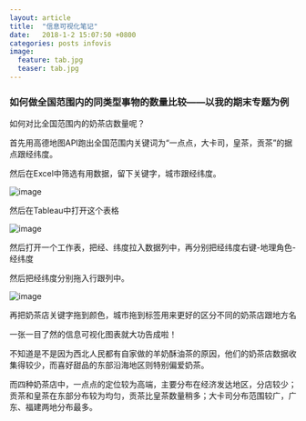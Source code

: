 ```yaml
---
layout: article
title:  "信息可视化笔记"
date:   2018-1-2 15:07:50 +0800
categories: posts infovis 
image:
  feature: tab.jpg
  teaser: tab.jpg
---
```





### 如何做全国范围内的同类型事物的数量比较——以我的期末专题为例

如何对比全国范围内的奶茶店数量呢？  

首先用高德地图API跑出全国范围内关键词为“一点点，大卡司，皇茶，贡茶”的据点跟经纬度。

然后在Excel中筛选有用数据，留下关键字，城市跟经纬度。

![image](http://ww3.sinaimg.cn/large/0060lm7Tly1fn29qkl7mmj30zk0l4q8s.jpg)

然后在Tableau中打开这个表格

![image](http://ww2.sinaimg.cn/large/0060lm7Tly1fn29sx8iq6j30zk0l8tbt.jpg)

然后打开一个工作表，把经、纬度拉入数据列中，再分别把经纬度右键-地理角色-经纬度

然后把经纬度分别拖入行跟列中。

![image](http://ww1.sinaimg.cn/large/0060lm7Tly1fn29uz5msjj30zk0l4af2.jpg)

再把奶茶店关键字拖到颜色，城市拖到标签用来更好的区分不同的奶茶店跟地方名

一张一目了然的信息可视化图表就大功告成啦！

不知道是不是因为西北人民都有自家做的羊奶酥油茶的原因，他们的奶茶店数据收集得较少，而喜好甜品的东部沿海地区则特别偏爱奶茶。

而四种奶茶店中，一点点的定位较为高端，主要分布在经济发达地区，分店较少；贡茶和皇茶在东部分布较为均匀，贡茶比皇茶数量稍多；大卡司分布范围较广，广东、福建两地分布最多。